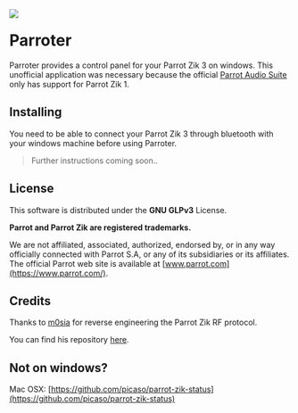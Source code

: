 <img src="https://cloud.githubusercontent.com/assets/4643257/23366398/d7da8a40-fd06-11e6-8c17-e72cb4e15094.png" align="left">

# Parroter

Parroter provides a control panel for your Parrot Zik 3 on windows. This unofficial application was necessary because the official [Parrot Audio Suite](https://www.microsoft.com/store/p/parrot-audio-suite/9wzdncrdjq4f) only has support for Parrot Zik 1.

## Installing

You need to be able to connect your Parrot Zik 3 through bluetooth with your windows machine before using Parroter.

> Further instructions coming soon..

## License

This software is distributed under the **GNU GLPv3** License.

**Parrot and Parrot Zik are registered trademarks.**

We are not affiliated, associated, authorized, endorsed by, or in any way officially connected with Parrot S.A, or any of its subsidiaries or its affiliates. The official Parrot web site is available at [www.parrot.com](https://www.parrot.com/).

## Credits

Thanks to [m0sia](https://github.com/m0sia/pyParrotZik) for reverse engineering the Parrot Zik RF protocol.

You can find his repository [here](https://github.com/vincent-le-normand/Parrot-Status).

## Not on windows?

Mac OSX: [https://github.com/picaso/parrot-zik-status](https://github.com/picaso/parrot-zik-status)